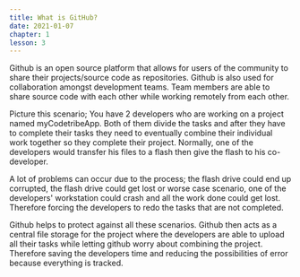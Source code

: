 ```yaml
---
title: What is GitHub?
date: 2021-01-07
chapter: 1
lesson: 3
---
```


Github is an open source platform that allows for users of the community to share their projects/source code as repositories. Github is also used for collaboration amongst development teams. Team members are able to share source code with each other while working remotely from each other. 

Picture this scenario; You have 2 developers who are working on a project named myCodetribeApp. Both of them divide the tasks and after they have to complete their tasks they need to eventually combine their individual work together so they complete their project. Normally, one of the developers would transfer his files to a flash then give the flash to his co-developer. 

A lot of problems can occur due to the process; the flash drive could end up corrupted, the flash drive could get lost or worse case scenario, one of the developers' workstation could crash and all the work done could get lost. Therefore forcing the developers to redo the tasks that are not completed. 

Github helps to protect against all these scenarios. Github then acts as a central file storage for the project where the developers are able to upload all their tasks while letting github worry about combining the project. Therefore saving the developers time and reducing the possibilities of error because everything is tracked.